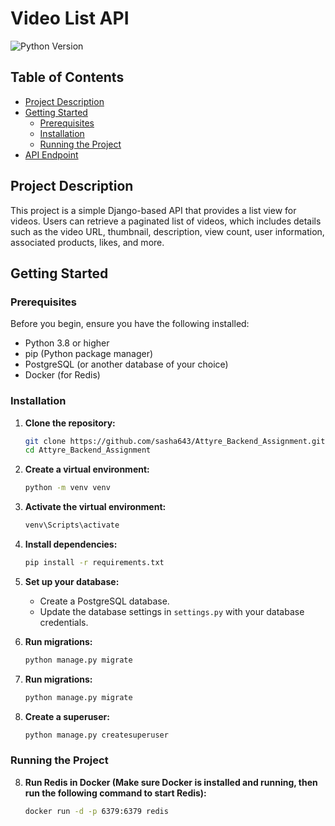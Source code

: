 # Video List API

![Python Version](https://img.shields.io/badge/python-3.8%2B-blue.svg)

## Table of Contents
- [Project Description](#project-description)
- [Getting Started](#getting-started)
  - [Prerequisites](#prerequisites)
  - [Installation](#installation)
  - [Running the Project](#running-the-project)
- [API Endpoint](#api-endpoint)

## Project Description

This project is a simple Django-based API that provides a list view for videos. Users can retrieve a paginated list of videos, which includes details such as the video URL, thumbnail, description, view count, user information, associated products, likes, and more.

## Getting Started

### Prerequisites

Before you begin, ensure you have the following installed:

- Python 3.8 or higher
- pip (Python package manager)
- PostgreSQL (or another database of your choice)
- Docker (for Redis)

### Installation

1. **Clone the repository:**

   ```bash
   git clone https://github.com/sasha643/Attyre_Backend_Assignment.git
   cd Attyre_Backend_Assignment
   ```

2. **Create a virtual environment:**

   ```bash
   python -m venv venv
   ```

3. **Activate the virtual environment:**

   ```bash
   venv\Scripts\activate
   ```

4. **Install dependencies:**

   ```bash
   pip install -r requirements.txt
   ```
   
5. **Set up your database:**

   - Create a PostgreSQL database.
   - Update the database settings in `settings.py` with your database credentials.

6. **Run migrations:**

   ```bash
   python manage.py migrate
   ```
   
7. **Run migrations:**

   ```bash
   python manage.py migrate
   ```

8. **Create a superuser:**

   ```bash
   python manage.py createsuperuser
   ```

### Running the Project

8. **Run Redis in Docker (Make sure Docker is installed and running, then run the following command to start Redis):**

   ```bash
   docker run -d -p 6379:6379 redis
   ```
